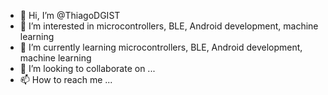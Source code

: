 - 👋 Hi, I’m @ThiagoDGIST
- 👀 I’m interested in microcontrollers, BLE, Android development, machine learning
- 🌱 I’m currently learning microcontrollers, BLE, Android development, machine learning
- 💞️ I’m looking to collaborate on ...
- 📫 How to reach me ...

<!---
ThiagoDGIST/ThiagoDGIST is a ✨ special ✨ repository because its `README.md` (this file) appears on your GitHub profile.
You can click the Preview link to take a look at your changes.
--->
